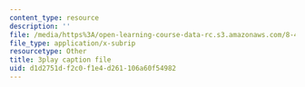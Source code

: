 ```yaml
---
content_type: resource
description: ''
file: /media/https%3A/open-learning-course-data-rc.s3.amazonaws.com/8-421-atomic-and-optical-physics-i-spring-2014/d1d2751df2c0f1e4d261106a60f54982_jgSn1mB8uSI.srt
file_type: application/x-subrip
resourcetype: Other
title: 3play caption file
uid: d1d2751d-f2c0-f1e4-d261-106a60f54982
---
```

